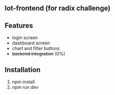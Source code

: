 ## Iot-frontend (for radix challenge)

## Features

- login screen
- dashboard screen
- chart and filter buttons
- ~~backend integration~~ (0%)

## Installation

1. npm install
2. npm run dev
